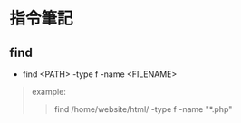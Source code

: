 指令筆記
===========

## find
* find &lt;PATH&gt; -type f -name &lt;FILENAME&gt;
> example:
>>    find /home/website/html/ -type f -name "*.php"


